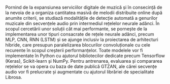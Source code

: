 Pornind de la expansiunea serviciilor digitale de muzică și în consecință de la nevoia de a organiza cantitatea masivă de melodii distribuite online după anumite criterii, se studiază modalitățile de detecție automată a genurilor muzicale din secvențele audio prin intermediul rețelelor neurale adânci. 
În scopul cercetării unor soluții cât mai performante, se pornește de la implementarea unor tipuri consacrate de rețele neurale adânci, precum MLP, CNN, RNN (LSTM) și se ajunge inclusiv la proiectarea de arhitecturi hibride, care presupun paralelizarea blocurilor convoluționale cu cele recurente în scopul creșterii performanțelor. Toate modelele vor fi implementate în Python cu ajutorul bibliotecilor dedicate precum Tensorflow (Keras), Scikit-learn și NumPy. Pentru antrenarea, evaluarea și compararea rețelelor se va opera cu baza de date publică GTZAN, ale cărei secvențe audio vor fi prelucrate și augmentate cu ajutorul librăriei de specialitate Librosa.
